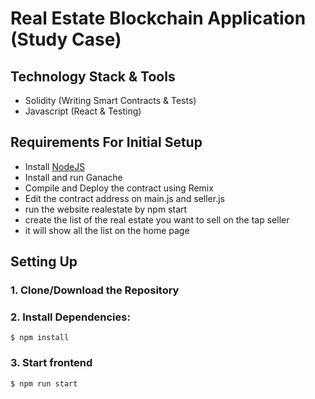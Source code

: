 # Real Estate Blockchain Application (Study Case)

## Technology Stack & Tools

- Solidity (Writing Smart Contracts & Tests)
- Javascript (React & Testing)

## Requirements For Initial Setup
- Install [NodeJS](https://nodejs.org/en/)
- Install and run Ganache
- Compile and Deploy the contract using Remix
- Edit the contract address on main.js and seller.js
- run the website realestate by npm start
- create the list of the real estate you want to sell on the tap seller
- it will show all the list on the home page

## Setting Up
### 1. Clone/Download the Repository

### 2. Install Dependencies:
`$ npm install`

### 3. Start frontend
`$ npm run start`
